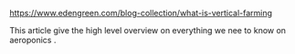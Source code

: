 
https://www.edengreen.com/blog-collection/what-is-vertical-farming

This article give the high level overview on everything we nee to know on aeroponics .
